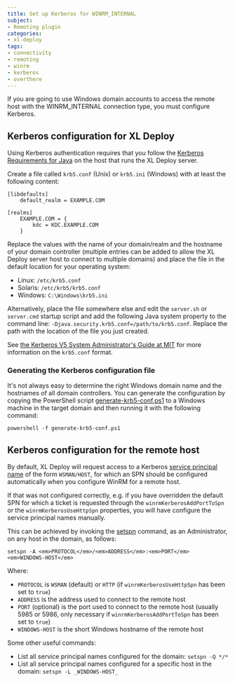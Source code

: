 ```yaml
---
title: Set up Kerberos for WINRM_INTERNAL
subject:
- Remoting plugin
categories:
- xl-deploy
tags:
- connectivity
- remoting
- winrm
- kerberos
- overthere
---
```


If you are going to use Windows domain accounts to access the remote host with the WINRM_INTERNAL connection type, you must configure Kerberos.

## Kerberos configuration for XL Deploy

Using Kerberos authentication requires that you follow the [Kerberos Requirements for Java](http://docs.oracle.com/javase/6/docs/technotes/guides/security/jgss/tutorials/KerberosReq.html) on the host that runs the XL Deploy server.

Create a file called `krb5.conf` (Unix) or `krb5.ini` (Windows) with at least the following content:

    [libdefaults]
        default_realm = EXAMPLE.COM

    [realms]
        EXAMPLE.COM = {
            kdc = KDC.EXAMPLE.COM
        }

Replace the values with the name of your domain/realm and the hostname of your domain controller (multiple entries can be added to allow the XL Deploy server host to connect to multiple domains) and place the file in the default location for your operating system:

* Linux: `/etc/krb5.conf`
* Solaris: `/etc/krb5/krb5.conf`
* Windows: `C:\Windows\krb5.ini`

Alternatively, place the file somewhere else and edit the `server.sh` or `server.cmd` startup script and add the following Java system property to the command line: `-Djava.security.krb5.conf=/path/to/krb5.conf`. Replace the path with the location of the file you just created.

See [the Kerberos V5 System Administrator's Guide at MIT](http://web.mit.edu/kerberos/krb5-1.10/krb5-1.10.6/doc/krb5-admin.html#krb5_002econf) for more information on the `krb5.conf` format.

### Generating the Kerberos configuration file

It's not always easy to determine the right Windows domain name and the hostnames of all domain controllers. You can generate the configuration by copying the PowerShell script [generate-krb5-conf.ps1](sample-scripts/generate-krb5-conf.ps1) to a Windows machine in the target domain and then running it with the following command:

    powershell -f generate-krb5-conf.ps1

## Kerberos configuration for the remote host

By default, XL Deploy will request access to a Kerberos <a href="http://msdn.microsoft.com/en-us/library/windows/desktop/ms677949(v=vs.85).aspx">service principal name</a> of the form `WSMAN/HOST`, for which an SPN should be configured automatically when you configure WinRM for a remote host.

If that was not configured correctly, e.g. if you have overridden the default SPN for which a ticket is requested through the `winrmKerberosAddPortToSpn` or the `winrmKerberosUseHttpSpn` properties, you will have configure the service principal names manually.

This can be achieved by invoking the <a href="http://technet.microsoft.com/en-us/library/cc731241(v=ws.10).aspx">setspn</a> command, as an Administrator, on any host in the domain, as follows:

    setspn -A <em>PROTOCOL</em>/<em>ADDRESS</em>:<em>PORT</em> <em>WINDOWS-HOST</em>

Where:

* `PROTOCOL` is `WSMAN` (default) or `HTTP` (if `winrmKerberosUseHttpSpn` has been set to `true`)
* `ADDRESS` is the address used to connect to the remote host
* `PORT` (optional) is the port used to connect to the remote host (usually 5985 or 5986, only necessary if `winrmKerberosAddPortToSpn` has been set to `true`)
* `WINDOWS-HOST` is the short Windows hostname of the remote host

Some other useful commands:

* List all service principal names configured for the domain: `setspn -Q */*`
* List all service principal names configured for a specific host in the domain: `setspn -L _WINDOWS-HOST_`
